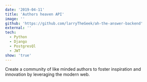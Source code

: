 ```yaml
---
date: '2019-04-11'
title: 'Authors heaven API'
image: ''
github: 'https://github.com/larryTheGeek/ah-the-answer-backend'
external: ''
tech:
  - Python
  - Django
  - PostgresQl
  - JWT
show: 'true'
---
```


Create a community of like minded authors to foster inspiration and innovation by leveraging the modern web.
